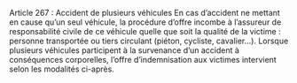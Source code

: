 Article 267 : Accident de plusieurs véhicules
En cas d’accident ne mettant en cause qu’un seul véhicule, la procédure d’offre incombe à l’assureur de responsabilité civile de ce véhicule quelle que soit la qualité de la victime : personne transportée ou tiers circulant (piéton, cycliste, cavalier…).
Lorsque plusieurs véhicules participent à la survenance d’un accident à conséquences corporelles, l’offre d’indemnisation aux victimes intervient selon les modalités ci-après.